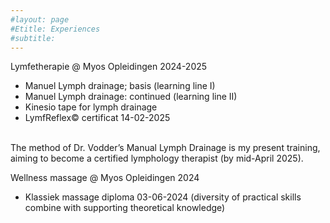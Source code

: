 ```yaml
---
#layout: page
#Etitle: Experiences 
#subtitle: 
---
```


Lymfetherapie @ Myos Opleidingen 2024-2025
+ Manuel Lymph drainage; basis (learning line I) 
+ Manuel Lymph drainage: continued (learning line II)
+ Kinesio tape for lymph drainage
+ LymfReflex© certificat 14-02-2025
<br>
  The method of Dr. Vodder’s Manual Lymph Drainage is my present training, aiming to become a certified lymphology therapist (by mid-April 2025). 

Wellness massage @ Myos Opleidingen 2024
+ Klassiek massage diploma 03-06-2024 
  (diversity of practical skills combine with supporting theoretical knowledge)
